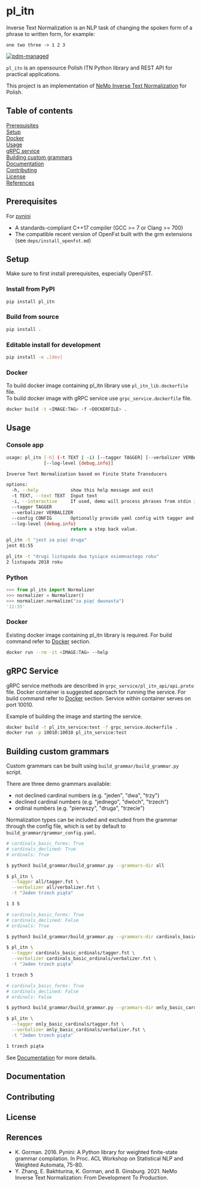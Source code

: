 # pl_itn
Inverse Text Normalization is an NLP task of changing the spoken form of a phrase to written form, for example:
```
one two three -> 1 2 3
```

[![pdm-managed](https://img.shields.io/badge/pdm-managed-blueviolet)](https://pdm.fming.dev)

`pl_itn` is an opensource Polish ITN Python library and REST API for practical applications.

This project is an implementation of [NeMo Inverse Text Normalization](https://arxiv.org/abs/2104.05055) for Polish.

## Table of contents
[Prerequisites](#prerequisites)\
[Setup](#setup)\
[Docker](#docker)\
[Usage](#usage)\
[gRPC service](#grpc-service)\
[Building custom grammars](#building-custom-grammars)\
[Documentation](#documentation)\
[Contributing](#contributing)\
[License](#License)\
[References](#References)

## Prerequisites
For [pynini](https://pypi.org/project/pynini/)
- A standards-compliant C++17 compiler (GCC >= 7 or Clang >= 700)
- The compatible recent version of OpenFst built with the grm extensions (see `deps/install_openfst.md`)

## Setup
Make sure to first install prerequisites, especially OpenFST.

### Install from PyPI
```bash
pip install pl_itn
```

### Build from source
```bash
pip install .
```

### Editable install for development
```bash
pip install -e .[dev]
```

### Docker

To build docker image containing pl_itn library use `pl_itn_lib.dockerfile` file.\
To build docker image with gRPC service use `grpc_service.dockerfile` file.

```bash
docker build -t <IMAGE:TAG> -f <DOCKERFILE> .
```

## Usage
### Console app
```bash
usage: pl_itn [-h] (-t TEXT | -i) [--tagger TAGGER] [--verbalizer VERBALIZER] [--config CONFIG]
              [--log-level {debug,info}]

Inverse Text Normalization based on Finite State Transducers

options:
  -h, --help            show this help message and exit
  -t TEXT, --text TEXT  Input text
  -i, --interactive     If used, demo will process phrases from stdin interactively.
  --tagger TAGGER
  --verbalizer VERBALIZER
  --config CONFIG       Optionally provide yaml config with tagger and verbalizer paths.
  --log-level {debug,info}
                        return a step back value.
```

```bash
pl_itn -t "jest za pięć druga"
jest 01:55

pl_itn -t "drugi listopada dwa tysiące osiemnastego roku"
2 listopada 2018 roku
```

### Python
```python
>>> from pl_itn import Normalizer
>>> normalizer = Normalizer()
>>> normalizer.normalize("za pięć dwunasta")
'11:55'
```

### Docker

Existing docker image containing pl_itn library is required. For build command refer to [Docker](#docker) section.
```bash
docker run --rm -it <IMAGE:TAG> --help
```

## gRPC Service

gRPC service methods are described in `grpc_service/pl_itn_api/api.proto` file. Docker container is suggested approach for running the service. For build command refer to [Docker](#docker) section.
Service within container serves on port 10010.

Example of building the image and starting the service.
```bash
docker build -t pl_itn_service:test -f grpc_service.dockerfile .
docker run -p 10010:10010 pl_itn_service:test
```

## Building custom grammars
Custom grammars can be built using `build_grammar/build_grammar.py` script.

There are three demo grammars available:
- not declined cardinal numbers (e.g. "jeden", "dwa", "trzy")
- declined cardinal numbers (e.g. "jednego", "dwóch", "trzech")
- ordinal numbers (e.g. "pierwszy", "druga", "trzecie")

Normalization types can be included and excluded from the grammar through the config file, which is set by default to `build_grammar/grammar_config.yaml`.

```bash
# cardinals_basic_forms: True
# cardinals_declined: True
# ordinals: True

$ python3 build_grammar/build_grammar.py --grammars-dir all

$ pl_itn \
  --tagger all/tagger.fst \
  --verbalizer all/verbalizer.fst \
  -t "Jeden trzech piąta"

1 3 5
```

```bash
# cardinals_basic_forms: True
# cardinals_declined: False
# ordinals: True

$ python3 build_grammar/build_grammar.py --grammars-dir cardinals_basic_ordinals

$ pl_itn \
  --tagger cardinals_basic_ordinals/tagger.fst \
  --verbalizer cardinals_basic_ordinals/verbalizer.fst \
  -t "Jeden trzech piąta"

1 trzech 5
```

```bash
# cardinals_basic_forms: True
# cardinals_declined: False
# ordinals: False

$ python3 build_grammar/build_grammar.py --grammars-dir only_basic_cardinals

$ pl_itn \
  --tagger only_basic_cardinals/tagger.fst \
  --verbalizer only_basic_cardinals/verbalizer.fst \
  -t "Jeden trzech piąta"

1 trzech piąta
```

See [Documentation](#documentation) for more details.

## Documentation

## Contributing

## License

## Rerences
- K. Gorman. 2016. Pynini: A Python library for weighted finite-state grammar compilation. In Proc. ACL Workshop on Statistical NLP and Weighted Automata, 75-80.
- Y. Zhang, E. Bakhturina, K. Gorman, and B. Ginsburg. 2021. NeMo Inverse Text Normalization: From Development To Production.